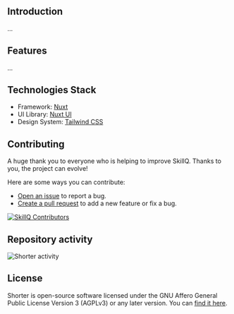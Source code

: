 ## Introduction

...

## Features

...

## Technologies Stack

- Framework: [Nuxt](https://nuxt.com/)
- UI Library: [Nuxt UI](https://ui.nuxt.com/)
- Design System: [Tailwind CSS](https://tailwindcss.com/)

## Contributing

A huge thank you to everyone who is helping to improve SkillQ. Thanks to you, the project can evolve!

Here are some ways you can contribute:

- [Open an issue](https://github.com/hywax/skillq/issues/new/choose) to report a bug.
- [Create a pull request](https://github.com/hywax/skillq/compare) to add a new feature or fix a bug.

<a href="https://github.com/hywax/skillq/graphs/contributors">
  <img src="https://contrib.rocks/image?repo=hywax/skillq" alt="SkillQ Contributors" />
</a>

## Repository activity

![Shorter activity](https://repobeats.axiom.co/api/embed/c6dbe9aec71a89d2d85bdd1da08ffb345c09301e.svg)

## License

Shorter is open-source software licensed under the GNU Affero General Public License Version 3 (AGPLv3) or any later version. You can [find it here](https://github.com/hywax/skillq/blob/main/LICENSE).
